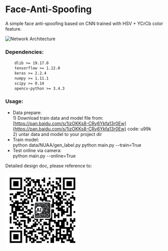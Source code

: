 # Face-Anti-Spoofing
A simple face anti-spoofing based on CNN trained with HSV + YCrCb color feature.

![Network Architecture](https://github.com/Oreobird/Face-Anti-Spoofing/raw/master/model.png) 

### Dependencies:<br>
		dlib >= 19.17.0
		tensorflow >= 1.12.0
		keras >= 2.2.4
		numpy >= 1.11.1
		scipy >= 0.14
		opencv-python >= 3.4.3

### Usage:<br>
* Data prepare:<br>
		1) Download train data and model file from:<br>
		[https://pan.baidu.com/s/1izOKKs8-CRy6Ykfa13r0Ew](https://pan.baidu.com/s/1izOKKs8-CRy6Ykfa13r0Ew)  code: u99k<br>
		2) untar data and model to your project dir
* Train model:<br>
		python data/NUAA/gen_label.py
		python main.py --train=True
* Test online via camera:<br>
		python main.py --online=True
		
Detailed design doc, please reference to:

![image](https://github.com/Oreobird/effect3d/blob/master/wechat.jpg)


